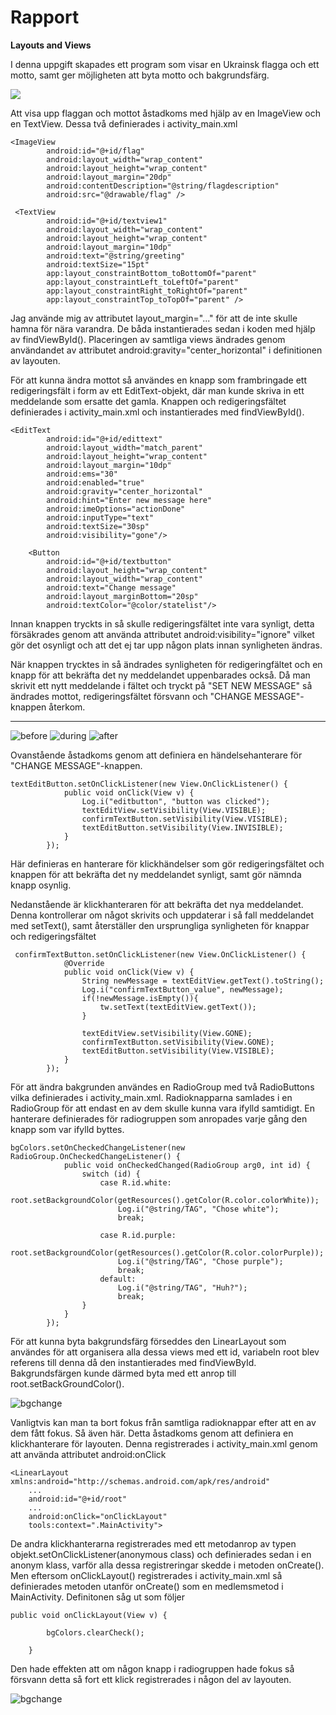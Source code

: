 
# Rapport

**Layouts and Views**

I denna uppgift skapades ett program som visar en Ukrainsk flagga och ett motto, samt ger möjligheten att byta motto och bakgrundsfärg. 

![](base_UI.png)

Att visa upp flaggan och mottot åstadkoms med hjälp av en ImageView och en TextView. Dessa två definierades i activity_main.xml

```
<ImageView
        android:id="@+id/flag"
        android:layout_width="wrap_content"
        android:layout_height="wrap_content"
        android:layout_margin="20dp"
        android:contentDescription="@string/flagdescription"
        android:src="@drawable/flag" />

 <TextView
        android:id="@+id/textview1"
        android:layout_width="wrap_content"
        android:layout_height="wrap_content"
        android:layout_margin="10dp"
        android:text="@string/greeting"
        android:textSize="15pt"
        app:layout_constraintBottom_toBottomOf="parent"
        app:layout_constraintLeft_toLeftOf="parent"
        app:layout_constraintRight_toRightOf="parent"
        app:layout_constraintTop_toTopOf="parent" />
```

Jag använde mig av attributet layout_margin="..." för att de inte skulle hamna för nära varandra. De båda instantierades sedan i koden med hjälp av findViewById(). Placeringen av samtliga views ändrades genom användandet av attributet android:gravity="center_horizontal" i definitionen av layouten. 

För att kunna ändra mottot så användes en knapp som frambringade ett redigeringsfält i form av ett EditText-objekt, där man kunde skriva in ett meddelande som ersatte det gamla. Knappen och redigeringsfältet definierades i activity_main.xml och instantierades med findViewById(). 

```
<EditText
        android:id="@+id/edittext"
        android:layout_width="match_parent"
        android:layout_height="wrap_content"
        android:layout_margin="10dp"
        android:ems="30"
        android:enabled="true"
        android:gravity="center_horizontal"
        android:hint="Enter new message here"
        android:imeOptions="actionDone"
        android:inputType="text"
        android:textSize="30sp"
        android:visibility="gone"/>

    <Button
        android:id="@+id/textbutton"
        android:layout_height="wrap_content"
        android:layout_width="wrap_content"
        android:text="Change message"
        android:layout_marginBottom="20sp"
        android:textColor="@color/statelist"/> 
```

Innan knappen tryckts in så skulle redigeringsfältet inte vara synligt, detta försäkrades genom att använda attributet android:visibility="ignore" vilket gör det osynligt och att det ej tar upp någon plats innan synligheten ändras. 

När knappen trycktes in så ändrades synligheten för redigeringfältet och en knapp för att bekräfta det ny meddelandet uppenbarades också. Då man skrivit ett nytt meddelande i fältet och tryckt på "SET NEW MESSAGE" så ändrades mottot, redigeringsfältet försvann och "CHANGE MESSAGE"-knappen återkom.  

       
-----------------------
![before](change_message_UI_1.png)  ![during](change_message_UI_2.png) ![after](change_message_UI_3.png) 

Ovanstående åstadkoms genom att definiera en händelsehanterare för "CHANGE MESSAGE"-knappen. 

```
textEditButton.setOnClickListener(new View.OnClickListener() {
            public void onClick(View v) {
                Log.i("editbutton", "button was clicked");
                textEditView.setVisibility(View.VISIBLE);
                confirmTextButton.setVisibility(View.VISIBLE);
                textEditButton.setVisibility(View.INVISIBLE);
            }
        });  
```

Här definieras en hanterare för klickhändelser som gör redigeringsfältet och knappen för att bekräfta det ny meddelandet synligt, samt gör nämnda knapp osynlig. 

Nedanstående är klickhanteraren för att bekräfta det nya meddelandet. Denna kontrollerar om något skrivits och uppdaterar i så fall meddelandet med setText(), samt återställer den ursprungliga synligheten för knappar och redigeringsfältet  

```
 confirmTextButton.setOnClickListener(new View.OnClickListener() {
            @Override
            public void onClick(View v) {
                String newMessage = textEditView.getText().toString();
                Log.i("confirmTextButton_value", newMessage);
                if(!newMessage.isEmpty()){
                    tw.setText(textEditView.getText());
                }

                textEditView.setVisibility(View.GONE);
                confirmTextButton.setVisibility(View.GONE);
                textEditButton.setVisibility(View.VISIBLE);
            }
        });
```
 
För att ändra bakgrunden användes en RadioGroup med två RadioButtons vilka definierades i activity_main.xml. Radioknapparna samlades i en RadioGroup för att endast en av dem skulle kunna vara ifylld samtidigt. En hanterare definierades för radiogruppen som anropades varje gång den knapp som var ifylld byttes. 

```
bgColors.setOnCheckedChangeListener(new RadioGroup.OnCheckedChangeListener() {
            public void onCheckedChanged(RadioGroup arg0, int id) {
                switch (id) {
                    case R.id.white:
                        root.setBackgroundColor(getResources().getColor(R.color.colorWhite));
                        Log.i("@string/TAG", "Chose white");
                        break;

                    case R.id.purple:
                        root.setBackgroundColor(getResources().getColor(R.color.colorPurple));
                        Log.i("@string/TAG", "Chose purple");
                        break;
                    default:
                        Log.i("@string/TAG", "Huh?");
                        break;
                }
            }
        });
```  


För att kunna byta bakgrundsfärg förseddes den LinearLayout som användes för att organisera alla dessa views med ett id, variabeln root blev referens till denna då den instantierades med findViewById. Bakgrundsfärgen kunde därmed byta med ett anrop till root.setBackGroundColor().
 

![bgchange](new_background_UI_1.png)

Vanligtvis kan man ta bort fokus från samtliga radioknappar efter att en av dem fått fokus. Så även här. Detta åstadkoms genom att definiera en klickhanterare för layouten. 
Denna registrerades i activity_main.xml genom att använda attributet android:onClick

```
<LinearLayout xmlns:android="http://schemas.android.com/apk/res/android"
	...
    android:id="@+id/root"
    ...
    android:onClick="onClickLayout"
    tools:context=".MainActivity">
```

De andra klickhanterarna registrerades med ett metodanrop av typen  objekt.setOnClickListener(anonymous class) och definierades sedan i en anonym klass, varför alla dessa registreringar skedde i metoden onCreate().  
Men eftersom onClickLayout() registrerades i activity_main.xml så definierades metoden utanför onCreate() som en medlemsmetod i MainActivity. Definitonen såg ut som följer

```
public void onClickLayout(View v) {

        bgColors.clearCheck();

    }
```


Den hade effekten att om någon knapp i radiogruppen hade fokus så försvann detta så fort ett klick registrerades i någon del av layouten.  

![bgchange](new_background_UI_2.png)

